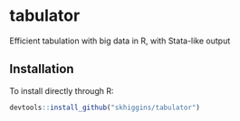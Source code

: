 # tabulator
Efficient tabulation with big data in R, with Stata-like output

## Installation
To install directly through R:
```r
devtools::install_github("skhiggins/tabulator")
```
